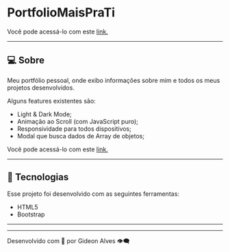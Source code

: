 # PortfolioMaisPraTi


Você pode acessá-lo com este [link.]([https://www./](https://gideonalves.github.io/PortfolioMaisPraTi-Gideon/))

---

## **💻 Sobre**

Meu portfólio pessoal, onde exibo informações sobre mim e todos os meus projetos desenvolvidos.

Alguns features existentes são:

- Light & Dark Mode;
- Animação ao Scroll (com JavaScript puro);
- Responsividade para todos dispositivos;
- Modal que busca dados de Array de objetos;

Você pode acessá-lo com este [link.]([https://www./](https://gideonalves.github.io/PortfolioMaisPraTi-Gideon/))

---

## **🚀 Tecnologias**

Esse projeto foi desenvolvido com as seguintes ferramentas:

- HTML5
- Bootstrap

---



---

Desenvolvido com 💛 por Gideon Alves 👁️‍🗨️